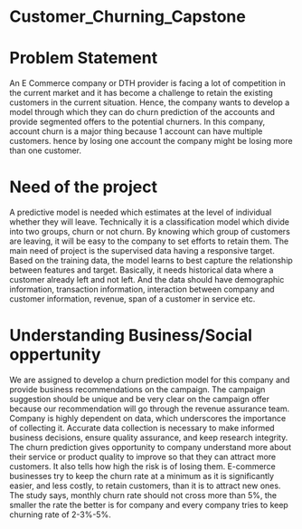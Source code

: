# Customer_Churning_Capstone
# Problem Statement

An E Commerce company or DTH provider is facing a lot of competition in the current market and it has become a challenge to retain the existing customers in the current situation. Hence, the company wants to develop a model through which they can do churn prediction of the accounts and provide segmented offers to the potential churners. In this company, account churn is a major thing because 1 account can have multiple customers. hence by losing one account the company might be losing more than one customer.

# Need of the project

A predictive model is needed which estimates at the level of individual whether they will leave. Technically it is a classification model which divide into two groups, churn or not churn. By knowing which group of customers are leaving, it will be easy to the company to set efforts to retain them. The main need of project is the supervised data having a responsive target. Based on the training data, the model learns to best capture the relationship between features and target. Basically, it needs historical data where a customer already left and not left. And the data should have demographic information, transaction information, interaction between company and customer information, revenue, span of a customer in service etc.

# Understanding Business/Social oppertunity

We are assigned to develop a churn prediction model for this company and provide business recommendations on the campaign. The campaign suggestion should be unique and be very clear on the campaign offer because our recommendation will go through the revenue assurance team. Company is highly dependent on data, which underscores the importance of collecting it. Accurate data collection is necessary to make informed business decisions, ensure quality assurance, and keep research integrity. The churn prediction gives opportunity to company understand more about their service or product quality to improve so that they can attract more customers. It also tells how high the risk is of losing them. E-commerce businesses try to keep the churn rate at a minimum as it is significantly easier, and less costly, to retain customers, than it is to attract new ones. The study says, monthly churn rate should not cross more than 5%, the smaller the rate the better is for company and every company tries to keep churning rate of 2-3%-5%.
